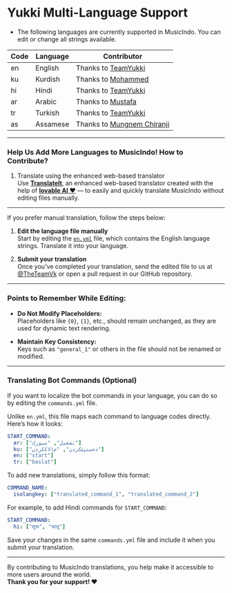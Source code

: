 # Yukki Multi-Language Support

- The following languages are currently supported in MusicIndo. You can edit or change all strings available.

| Code | Language | Contributor |
|------|----------|-------------|
| en   | English  | Thanks to [TeamYukki](https://t.me/TeamYukki) |
| ku   | Kurdish  | Thanks to [Mohammed](https://t.me/IQ7amo) |
| hi   | Hindi    | Thanks to [TeamYukki](https://t.me/TeamYukki) |
| ar   | Arabic   | Thanks to [Mustafa](https://t.me/tr_4z) |
| tr   | Turkish  | Thanks to [TeamYukki](https://t.me/TeamYukki) |
| as   | Assamese | Thanks to [Mungnem Chiranji](https://t.me/ChiranjibKoch) |

---

### Help Us Add More Languages to MusicIndo! How to Contribute?

1. Translate using the enhanced web-based translator  
   Use [**TranslateIt**](https://vivekkumar-in.github.io/translateit), an enhanced web-based translator created with the help of [**lovable AI ❤️**](https://loveable.dev) — to easily and quickly translate MusicIndo without editing files manually.

---

If you prefer manual translation, follow the steps below:

1. **Edit the language file manually**  
   Start by editing the [`en.yml`](https://github.com/hakutakaid/Music-Indo/blob/master/strings%2Flangs%2Fen.yml) file, which contains the English language strings. Translate it into your language.

2. **Submit your translation**  
   Once you've completed your translation, send the edited file to us at [@TheTeamVk](https://t.me/TheTeamVk) or open a pull request in our GitHub repository.

---

### Points to Remember While Editing:

- **Do Not Modify Placeholders:**  
  Placeholders like `{0}`, `{1}`, etc., should remain unchanged, as they are used for dynamic text rendering.

- **Maintain Key Consistency:**  
  Keys such as `"general_1"` or others in the file should not be renamed or modified.

---

### Translating Bot Commands (Optional)

If you want to localize the bot commands in your language, you can do so by editing the `commands.yml` file.

Unlike `en.yml`, this file maps each command to language codes directly. Here’s how it looks:

```yaml
START_COMMAND:
  ar: ["تفعيل", "ميوزك"]
  ku: ["دەستپێکردن", "چالاککردن"]
  en: ["start"]
  tr: ["baslat"]
```

To add new translations, simply follow this format:

```yaml
COMMAND_NAME:
  isolangkey: ["translated_command_1", "translated_command_2"]
```

For example, to add Hindi commands for `START_COMMAND`:

```yaml
START_COMMAND:
  hi: ["शुरू", "चालू"]
```

Save your changes in the same `commands.yml` file and include it when you submit your translation.

---

By contributing to MusicIndo translations, you help make it accessible to more users around the world.  
**Thank you for your support! ❤️**
